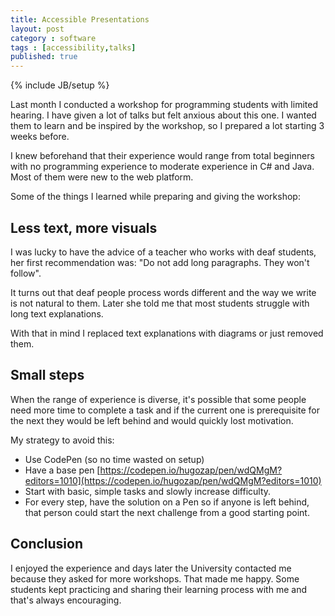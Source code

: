 ```yaml
---
title: Accessible Presentations
layout: post
category : software
tags : [accessibility,talks]
published: true
---
```

{% include JB/setup %}
        
 Last month I conducted a workshop for programming students with limited hearing. I have given a lot of talks but felt  anxious about this one. I  wanted them to learn and be inspired by the workshop, so I prepared a lot starting 3 weeks before.

 I knew beforehand that their experience would range from total beginners with no programming experience to moderate experience in C# and Java. Most of them were new to the web platform.

Some of the things I learned while preparing and giving the workshop:



## Less text, more visuals

I was lucky to have the advice of a teacher who works with deaf students, her first recommendation was: "Do not add long paragraphs. They won't follow".

It turns out that deaf people process words different and the way we write is not natural to them. Later she told me that most students struggle with long text explanations. 

With that in mind I replaced text explanations with diagrams or just removed them. 


## Small steps

When the range of experience is diverse, it's possible that some people need more time to complete a task and if the current one is prerequisite for the next they would be left behind and would quickly lost motivation. 

My strategy to avoid this:

- Use CodePen (so no time wasted on setup)
- Have a base pen [https://codepen.io/hugozap/pen/wdQMgM?editors=1010](https://codepen.io/hugozap/pen/wdQMgM?editors=1010)
- Start with basic, simple tasks and slowly increase difficulty.
- For every step, have the solution on a Pen so if anyone is left behind, that person could start the next challenge from a good starting point.

## Conclusion

I enjoyed the experience and days later the University contacted me because they asked for more workshops. That made me happy. Some students kept practicing and sharing their learning process with me and that's always encouraging.


